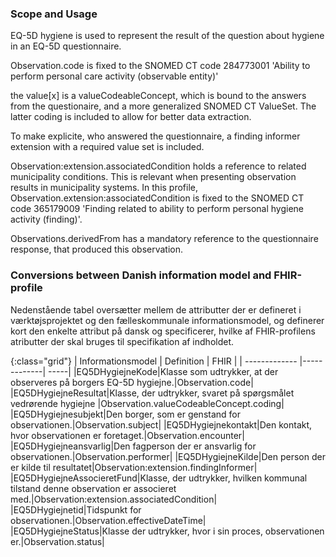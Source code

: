 ### Scope and Usage
EQ-5D hygiene is used to represent the result of the question about hygiene in an EQ-5D questionnaire.

Observation.code is fixed to the SNOMED CT code 284773001 'Ability to perform personal care activity (observable entity)'

the value[x] is a valueCodeableConcept, which is bound to the answers from the questionaire, and a more generalized SNOMED CT ValueSet. The latter coding is included to allow for better data extraction.

To make explicite, who answered the questionnaire, a finding informer extension with a required value set is included.

Observation:extension.associatedCondition holds a reference to related municipality conditions. This is relevant when presenting observation results in municipality systems. In this profile, Observation.extension:associatedCondition is fixed to the SNOMED CT code 365179009 'Finding related to ability to perform personal hygiene activity (finding)'.

Observations.derivedFrom has a mandatory reference to the questionnaire response, that produced this observation.

### Conversions between Danish information model and FHIR-profile
Nedenstående tabel oversætter mellem de attributter der er defineret i værktøjsprojektet og den fælleskommunale informationsmodel, og definerer kort den enkelte attribut på dansk og specificerer, hvilke af FHIR-profilens atributter der skal bruges til specifikation af indholdet.

{:class="grid"}
|   Informationsmodel      | Definition        | FHIR  |
| ------------- |-------------| -----|
|EQ5DHygiejneKode|Klasse som udtrykker, at der observeres på borgers EQ-5D hygiejne.|Observation.code|
|EQ5DHygiejneResultat|Klasse, der udtrykker, svaret på spørgsmålet vedrørende hygiejne |Observation.valueCodeableConcept.coding|
|EQ5DHygiejnesubjekt|Den borger, som er genstand for observationen.|Observation.subject|
|EQ5DHygiejnekontakt|Den kontakt, hvor observationen er foretaget.|Observation.encounter|
|EQ5DHygiejneansvarlig|Den fagperson der er ansvarlig for observationen.|Observation.performer|
|EQ5DHygiejneKilde|Den person der er kilde til resultatet|Observation:extension.findingInformer|
|EQ5DHygiejneAssocieretFund|Klasse, der udtrykker, hvilken kommunal tilstand denne observation er associeret med.|Observation:extension.associatedCondition|
|EQ5DHygiejnetid|Tidspunkt for observationen.|Observation.effectiveDateTime|
|EQ5DHygiejneStatus|Klasse der udtrykker, hvor i sin proces, observationen er.|Observation.status|

